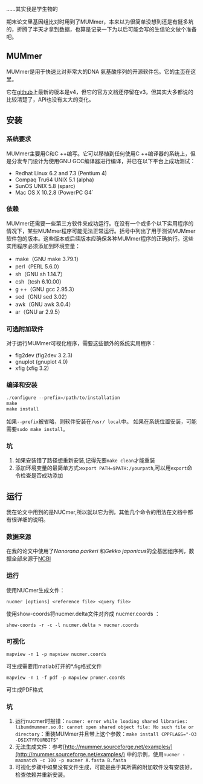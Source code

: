 ……其实我是学生物的

期末论文里基因组比对时用到了MUMmer，本来以为很简单没想到还是有挺多坑的，折腾了半天才拿到数据，也算是记录一下为以后可能会写的生信论文做个准备吧。

## MUMmer

MUMmer是用于快速比对非常大的DNA 氨基酸序列的开源软件包。它的[主页](http://mummer.sourceforge.net/)在这里。

它在[github](https://github.com/mummer4/mummer)上最新的版本是v4，但它的官方文档还停留在v3，但其实大多都说的比较清楚了，API也没有太大的变化。

## 安装

### 系统要求

MUMmer主要用C和C ++编写。它可以移植到任何使用C ++编译器的系统上，但是分发专门设计为使用GNU GCC编译器进行编译，并已在以下平台上成功测试：

- Redhat Linux 6.2 and 7.3 (Pentium 4)
- Compaq Tru64 UNIX 5.1 (alpha)
- SunOS UNIX 5.8 (sparc)
- Mac OS X 10.2.8 (PowerPC G4`

### 依赖

MUMmer还需要一些第三方软件来成功运行。在没有一个或多个以下实用程序的情况下，某些MUMmer程序可能无法正常运行。括号中列出了用于测试MUMmer软件包的版本。这些版本或后续版本应确保各种MUMmer程序的正确执行。这些实用程序必须添加到环境变量：

+ make（GNU make 3.79.1）
+ perl（PERL 5.6.0）
+ sh（GNU sh 1.14.7）
+ csh（tcsh 6.10.00）
+ g ++（GNU gcc 2.95.3）
+ sed（GNU sed 3.02）
+ awk（GNU awk 3.0.4）
+ ar（GNU ar 2.9.5）

### 可选附加软件

对于运行MUMmer可视化程序，需要这些额外的系统实用程序：

+ fig2dev (fig2dev 3.2.3)
+ gnuplot (gnuplot 4.0)
+ xfig    (xfig 3.2)

### 编译和安装

```powershell
./configure --prefix=/path/to/installation
make
make install
```

如果`--prefix`被省略，则软件安装在`/usr/ local`中。 如果在系统位置安装，可能需要`sudo make install`。

### 坑

1. 如果安装错了路径想重新安装,记得先要`make clean`才能重装
2. 添加环境变量的最简单方式:`export PATH=$PATH:/yourpath`,可以用`export`命令检查是否成功添加

## 运行

我在论文中用到的是NUCmer,所以就以它为例，其他几个命令的用法在文档中都有很详细的说明。

### 数据来源

在我的论文中使用了*Nanorana parkeri* 和*Gekko japonicus*的全基因组序列，数据全部来源于[NCBI](https://www.ncbi.nlm.nih.gov/)

### 运行

使用NUCmer生成文件：

`nucmer [options] <reference file> <query file>` 

使用show-coords将nucmer.delta文件对齐成 nucmer.coords ：

`show-coords -r -c -l nucmer.delta > nucmer.coords`

###  可视化

`mapview -n 1 -p mapview nucmer.coords`

可生成需要用matlab打开的\*.fig格式文件

`mapview -n 1 -f pdf -p mapview promer.coords`

可生成PDF格式

### 坑

1. 运行nucmer时报错：`nucmer: error while loading shared libraries: libumdmummer.so.0: cannot open shared object file: No such file or directory`：重装MUMmer并且带上这个参数：`make install CPPFLAGS="-O3 -DSIXTYFOURBITS"`
2. 无法生成文件：参考[http://mummer.sourceforge.net/examples/](http://mummer.sourceforge.net/examples/) 中的示例，使用`nucmer -maxmatch -c 100 -p nucmer A.fasta B.fasta`
3. 可视化步骤中如果没有文件生成，可能是由于其所需的附加软件没有安装好，检查依赖并重新安装。

